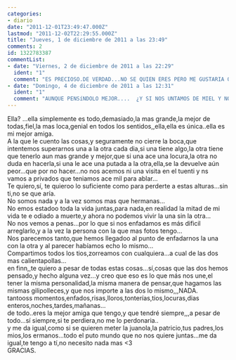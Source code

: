 ```yaml
---
categories:
- diario
date: "2011-12-01T23:49:47.000Z"
lastmod: "2011-12-02T22:29:55.000Z"
title: "Jueves, 1 de diciembre de 2011 a las 23:49"
comments: 2
id: 1322783387
commentList:
- date: "Viernes, 2 de diciembre de 2011 a las 22:29"
  ident: "1"
  comment: "ES PRECIOSO.DE VERDAD...NO SE QUIEN ERES PERO ME GUSTARIA QUE ME CONTESTARAS,VA A TU MEJOR AMIGA COMO PUEDO COMPROBAR ;) \nORGULLOSA TENDRíA QUE ESTAR :)"
- date: "Domingo, 4 de diciembre de 2011 a las 12:31"
  ident: "1"
  comment: "AUNQUE PENSíNDOLO MEJOR....  ¿Y SI NOS UNTAMOS DE MIEL Y NOS LAMEMOS? :)"
---
```


Ella? ...ella simplemente es todo,demasiado,la mas grande,la mejor de todas,fiel,la mas loca,genial en todos los sentidos,,ella,ella es única..ella es mi mejor amiga.  
A la que le cuento las cosas,y seguramente no cierre la boca,que intentemos superarnos una a la otra cada dia,si una tiene algo,la otra tiene que tenerlo aun mas grande y mejor,que si una ace una locura,la otra no duda en hacerla,si una le ace una putada a la otra,ella,se la devuelve aún peor...que por no hacer...no nos acemos ni una visita en el tuenti y ns vamos a privados que teniamos ace mil para ablar...  
Te quiero,sí, te quieroo lo suficiente como para perderte a estas alturas...sin ti,no se que aría.  
No somos nada y a la vez somos mas que hermanas...  
No emos estadoo toda la vida juntas,para nada,en realidad la mitad de mi vida te e odiado a muerte,y ahora no podemos vivir la una sin la otra...  
No nos vemos a penas...por lo que si nos enfadamos es más dificil arreglarlo,y a la vez la persona con la que mas fotos tengo...  
Nos parecemos tanto,que hemos llegadoo al punto de enfadarnos la una con la otra y al parecer habíamos echo lo mismo...  
Compartimos todos los tios,zorreamos con cualquiera...a cual de las dos mas calientapollas...  
en finn,,te quiero a pesar de todas estas cosas...sí,cosas que las dos hemos pensado,y hecho alguna vez...y creo que eso es lo que más nos une,el tener la misma personalidad,la misma manera de pensar,que hagamos las mismas gilipolleces,y que nos importe a las dos lo mismo,,,NADA.  
tantooss momentos,enfados,risas,lloros,tonterías,tios,locuras,dias enteros,noches,tardes,mañanas...  
de todo..eres la mejor amiga que tengo,y que tendré siempre,,,a pesar de todo...sí siempre,si te perdiera,no me lo perdonaria..  
y me da igual,como si se quieren meter la juanola,la patricio,tus padres,los mios,los ermanos...todo el puto mundo que no nos quiere juntas...me da igual,te tengo a tí,no necesito nada mas &lt;3  
GRACIAS.
